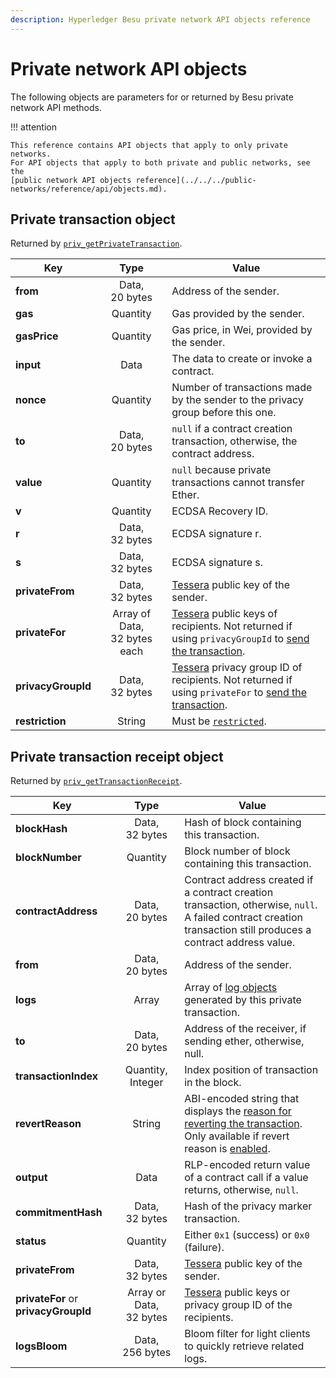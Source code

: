 ```yaml
---
description: Hyperledger Besu private network API objects reference
---
```


# Private network API objects

The following objects are parameters for or returned by Besu private network API methods.

!!! attention

    This reference contains API objects that apply to only private networks.
    For API objects that apply to both private and public networks, see the
    [public network API objects reference](../../../public-networks/reference/api/objects.md).

## Private transaction object

Returned by [`priv_getPrivateTransaction`](index.md#priv_getprivatetransaction).

| Key | Type | Value |
|-----|:----:|-------|
| **from**           | Data, 20&nbsp;bytes               | Address of the sender.                                                          |
| **gas**            | Quantity                          | Gas provided by the sender.                                                     |
| **gasPrice**       | Quantity                          | Gas price, in Wei, provided by the sender.                                      |
| **input**          | Data                              | The data to create or invoke a contract.                                        |
| **nonce**          | Quantity                          | Number of transactions made by the sender to the privacy group before this one. |
| **to**             | Data, 20&nbsp;bytes               | `null` if a contract creation transaction, otherwise, the contract address.     |
| **value**          | Quantity                          | `null` because private transactions cannot transfer Ether.                      |
| **v**              | Quantity                          | ECDSA Recovery ID.                                                              |
| **r**              | Data, 32&nbsp;bytes               | ECDSA signature r.                                                              |
| **s**              | Data, 32&nbsp;bytes               | ECDSA signature s.                                                              |
| **privateFrom**    | Data, 32&nbsp;bytes               | [Tessera](https://docs.tessera.consensys.net/) public key of the sender.   |
| **privateFor**     | Array of Data, 32&nbsp;bytes each | [Tessera](https://docs.tessera.consensys.net/) public keys of recipients. Not returned if using `privacyGroupId` to [send the transaction](../../../private-networks/concepts/privacy/privacy-groups.md#privacy-types).  |
| **privacyGroupId** | Data, 32&nbsp;bytes               | [Tessera](https://docs.tessera.consensys.net/) privacy group ID of recipients. Not returned if using `privateFor` to [send the transaction](../../../private-networks/concepts/privacy/privacy-groups.md#privacy-types). |
| **restriction**    | String                            | Must be [`restricted`](../../../private-networks/concepts/privacy/private-transactions/index.md).            |

## Private transaction receipt object

Returned by [`priv_getTransactionReceipt`](index.md#priv_gettransactionreceipt).

| Key | Type | Value                                                                                                                                                                                                                                 |
|-----|:----:|---------------------------------------------------------------------------------------------------------------------------------------------------------------------------------------------------------------------------------------|
| **blockHash**        | Data, 32&nbsp;bytes  | Hash of block containing this transaction.                                                                                                                                                                                            |
| **blockNumber**      | Quantity             | Block number of block containing this transaction.                                                                                                                                                                                    |
| **contractAddress**  | Data, 20&nbsp;bytes  | Contract address created if a contract creation transaction, otherwise, `null`. A failed contract creation transaction still produces a contract address value.                                                                       |
| **from**             | Data, 20&nbsp;bytes  | Address of the sender.                                                                                                                                                                                                                |
| **logs**             | Array                | Array of [log objects](../../../public-networks/reference/api/objects.md#log-object) generated by this private transaction.                                                                                                                     |
| **to**               | Data, 20&nbsp;bytes  | Address of the receiver, if sending ether, otherwise, null.                                                                                                                                                                           |
| **transactionIndex** | Quantity, Integer    | Index position of transaction in the block.                                                                                                                                                                                           |
| **revertReason**     | String               | ABI-encoded string that displays the [reason for reverting the transaction](../../../private-networks/how-to/send-transactions/revert-reason.md). Only available if revert reason is [enabled](../cli/options.md#revert-reason-enabled). |
| **output**           | Data                 | RLP-encoded return value of a contract call if a value returns, otherwise, `null`.                                                                                                                                                    |
| **commitmentHash**   | Data, 32&nbsp;bytes  | Hash of the privacy marker transaction.                                                                                                                                                                                               |
| **status**           | Quantity             | Either `0x1` (success) or `0x0` (failure).                                                                                                                                                                                            |
| **privateFrom**      | Data, 32&nbsp;bytes  | [Tessera](https://docs.tessera.consensys.net/) public key of the sender.                                                                                                                                                              |
| **privateFor** or **privacyGroupId** | Array or Data, 32&nbsp;bytes | [Tessera](https://docs.tessera.consensys.net/) public keys or privacy group ID of the recipients.                                                                                                                                     |
| **logsBloom**        | Data, 256&nbsp;bytes | Bloom filter for light clients to quickly retrieve related logs.                                                                                                                                                                      |
